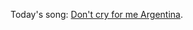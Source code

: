 Today's song: <a href="https://www.youtube.com/watch?v=tpNy6xqoQa8">Don't cry for me Argentina</a>.
